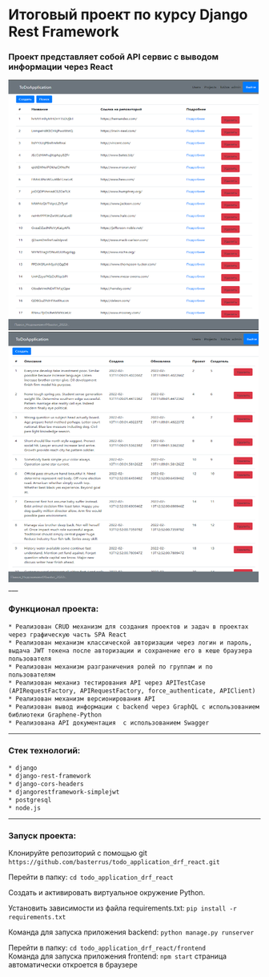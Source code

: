 # Итоговый проект по курсу Django Rest Framework
### Проект представляет собой API сервис с выводом информации через React
<img src="img/Screenshot_5.png" width="500" height="500">
<img src="img/Screenshot_6.png" width="500" height="500">
___

### Функционал проекта:
    * Реализован CRUD механизм для создания проектов и задач в проектах через графическую часть SPA React 
    * Реализован механизм классической авторизации через логин и пароль, выдача JWT токена после авторизации и сохранение его в кеше браузера пользователя
    * Реализован механизм разграничения ролей по группам и по пользователям    
    * Реализован механиз тестирования API через APITestCase (APIRequestFactory, APIRequestFactory, force_authenticate, APIClient)
    * Реализован механизм версионирования API
    * Реализован вывод информации с backend через GraphQL с использованием библиотеки Graphene-Python
    * Реализована API документация  с использованием Swagger
[//]: # (    * Реализована упаковка проекта в Docker)

___
### Стек технологий:
    * django
    * django-rest-framework
    * django-cors-headers
    * djangorestframework-simplejwt
    * postgresql
    * node.js

___
### Запуск проекта:
Клонируйте репозиторий с помощью git `https://github.com/basterrus/todo_application_drf_react.git`

Перейти в папку: `cd todo_application_drf_react`

Создать и активировать виртуальное окружение Python.

Установить зависимости из файла requirements.txt: `pip install -r requirements.txt`

Команда для запуска приложения backend: `python manage.py runserver`                


Перейти в папку: `cd todo_application_drf_react/frontend`       
Команда для запуска приложения frontend: `npm start` страница автоматически откроется в браузере